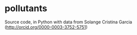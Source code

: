 # pollutants
Source code, in Python with data from Solange Cristina Garcia (http://orcid.org/0000-0003-3752-5751)

